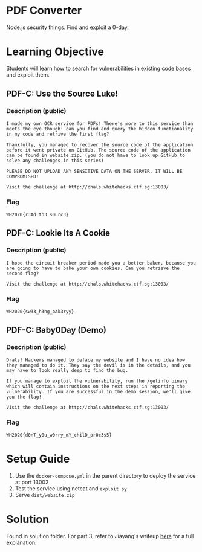 # PDF Converter

Node.js security things. Find and exploit a 0-day.

# Learning Objective

Students will learn how to search for vulnerabilities in existing code bases and exploit them.

## PDF-C: Use the Source Luke!

### Description (public)

```
I made my own OCR service for PDFs! There's more to this service than meets the eye though: can you find and query the hidden functionality in my code and retrive the first flag?

Thankfully, you managed to recover the source code of the application before it went private on GitHub. The source code of the application can be found in website.zip. (you do not have to look up GitHub to solve any challenges in this series)

PLEASE DO NOT UPLOAD ANY SENSITIVE DATA ON THE SERVER, IT WILL BE COMPROMISED!

Visit the challenge at http://chals.whitehacks.ctf.sg:13003/
```

### Flag

`WH2020{r3Ad_th3_s0urc3}`

## PDF-C: Lookie Its A Cookie

### Description (public)

```
I hope the circuit breaker period made you a better baker, because you are going to have to bake your own cookies. Can you retrieve the second flag?

Visit the challenge at http://chals.whitehacks.ctf.sg:13003/
```

### Flag

`WH2020{sw33_h3ng_bAk3ryy}`

## PDF-C: Baby0Day (Demo)

### Description (public)

```
Drats! Hackers managed to deface my website and I have no idea how they managed to do it. They say the devil is in the details, and you may have to look really deep to find the bug.

If you manage to exploit the vulnerability, run the /getinfo binary which will contain instructions on the next steps in reporting the vulnerability. If you are successful in the demo session, we'll give you the flag! 

Visit the challenge at http://chals.whitehacks.ctf.sg:13003/
```

### Flag

`WH2020{d0nT_y0u_w0rry_mY_chilD_pr0c3s5}`

# Setup Guide

1. Use the `docker-compose.yml` in the parent directory to deploy the service at port 13002
2. Test the service using netcat and `exploit.py`
3. Serve `dist/website.zip`


# Solution

Found in solution folder. For part 3, refer to Jiayang's writeup [here](https://github.com/IRS-Cybersec/ctfdump/blob/master/Whitehacks%202020/web/Baby0Day/README.md) for a full explanation.